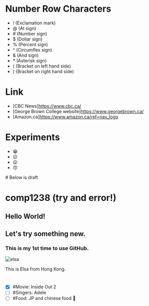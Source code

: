 # Number Row Characters
- ! (Exclamation mark)
- @ (At sign)
- \# (Number sign)
- $ (Dollar sign)
- % (Percent sign)
- ^ (Circumflex sign)
- & (And sign)
- \* (Asterisk sign)
- ( (Bracket on left hand side)
- ) (Bracket on right hand side)



# Link

- [CBC News]https://www.cbc.ca/
- [George Brown College website]https://www.georgebrown.ca/
- [Amazon.ca]https://www.amazon.ca/ref=nav_logo

# Experiments
- :grin:
- :wink:
- :stuck_out_tongue:
- :kissing_smiling_eyes:



\# Below is draft

# comp1238 (try and error!)
## Hello World!
## Let's try something new.
### This is my 1st time to use GitHub.
![elsa](https://github.com/user-attachments/assets/791ef089-4056-4545-8ab1-7187dbd517fe)

  This is Elsa from Hong Kong.
#


- [x] #Movie: Inside Out 2
- [ ] #Singers: Adele 
- [ ] #Food: JP and chinese food :tada:
